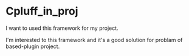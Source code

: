 # Cpluff_in_proj

I want to used this framework for my project.

I'm interested to this framework and it's a good solution for problam of based-plugin project.


